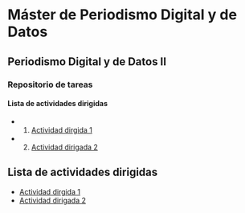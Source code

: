 # Máster de Periodismo Digital y de Datos

## Periodismo Digital y de Datos II

### Repositorio de tareas

#### Lista de actividades dirigidas

- 1. [Actividad dirgida 1](ad1.md)
- 2. [Actividad dirigada 2](ad2.md)




##  Lista de actividades dirigidas ##
- [Actividad dirgida 1](ad1.md)
-  [Actividad dirigada 2](ad2.md)
